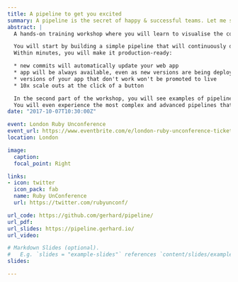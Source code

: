 ```yaml
---
title: A pipeline to get you excited
summary: A pipeline is the secret of happy & successful teams. Let me show you why.
abstract: |
  A hands-on training workshop where you will learn to visualise the code release process as a pipeline and experience the possibilities that this concept unlocks.

  You will start by building a simple pipeline that will continuously deploy a web app.
  Within minutes, you will make it production-ready:

  * new commits will automatically update your web app
  * app will be always available, even as new versions are being deployed
  * versions of your app that don't work won't be promoted to live
  * 10x scale outs at the click of a button

  In the second part of the workshop, you will see examples of pipelines that perform full production backups and manage entire infrastructures.
  You will even experience the most complex and advanced pipelines that deliver big software at scale.
date: "2017-10-07T10:30:00Z"

event: London Ruby Unconference
event_url: https://www.eventbrite.com/e/london-ruby-unconference-tickets-36286901098
location: London

image:
  caption:
  focal_point: Right

links:
- icon: twitter
  icon_pack: fab
  name: Ruby UnConference
  url: https://twitter.com/rubyunconf/

url_code: https://github.com/gerhard/pipeline/
url_pdf:
url_slides: https://pipeline.gerhard.io/
url_video:

# Markdown Slides (optional).
#   E.g. `slides = "example-slides"` references `content/slides/example-slides.md`.
slides:

---
```

